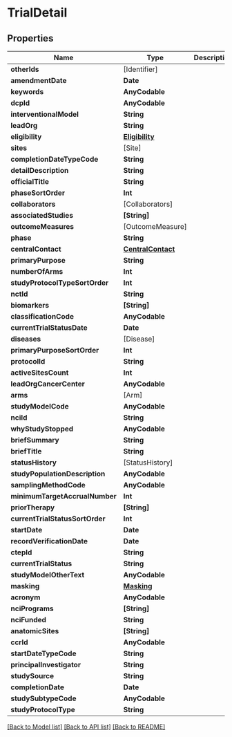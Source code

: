 # TrialDetail

## Properties
Name | Type | Description | Notes
------------ | ------------- | ------------- | -------------
**otherIds** | [Identifier] |  | [optional] 
**amendmentDate** | **Date** |  | [optional] 
**keywords** | **AnyCodable** |  | [optional] 
**dcpId** | **AnyCodable** |  | [optional] 
**interventionalModel** | **String** |  | [optional] 
**leadOrg** | **String** |  | [optional] 
**eligibility** | [**Eligibility**](Eligibility.md) |  | [optional] 
**sites** | [Site] |  | [optional] 
**completionDateTypeCode** | **String** |  | [optional] 
**detailDescription** | **String** |  | [optional] 
**officialTitle** | **String** |  | [optional] 
**phaseSortOrder** | **Int** |  | [optional] 
**collaborators** | [Collaborators] |  | [optional] 
**associatedStudies** | **[String]** |  | [optional] 
**outcomeMeasures** | [OutcomeMeasure] |  | [optional] 
**phase** | **String** |  | [optional] 
**centralContact** | [**CentralContact**](CentralContact.md) |  | [optional] 
**primaryPurpose** | **String** |  | [optional] 
**numberOfArms** | **Int** |  | [optional] 
**studyProtocolTypeSortOrder** | **Int** |  | [optional] 
**nctId** | **String** |  | [optional] 
**biomarkers** | **[String]** |  | [optional] 
**classificationCode** | **AnyCodable** |  | [optional] 
**currentTrialStatusDate** | **Date** |  | [optional] 
**diseases** | [Disease] |  | [optional] 
**primaryPurposeSortOrder** | **Int** |  | [optional] 
**protocolId** | **String** |  | [optional] 
**activeSitesCount** | **Int** |  | [optional] 
**leadOrgCancerCenter** | **AnyCodable** |  | [optional] 
**arms** | [Arm] |  | [optional] 
**studyModelCode** | **AnyCodable** |  | [optional] 
**nciId** | **String** |  | [optional] 
**whyStudyStopped** | **AnyCodable** |  | [optional] 
**briefSummary** | **String** |  | [optional] 
**briefTitle** | **String** |  | [optional] 
**statusHistory** | [StatusHistory] |  | [optional] 
**studyPopulationDescription** | **AnyCodable** |  | [optional] 
**samplingMethodCode** | **AnyCodable** |  | [optional] 
**minimumTargetAccrualNumber** | **Int** |  | [optional] 
**priorTherapy** | **[String]** |  | [optional] 
**currentTrialStatusSortOrder** | **Int** |  | [optional] 
**startDate** | **Date** |  | [optional] 
**recordVerificationDate** | **Date** |  | [optional] 
**ctepId** | **String** |  | [optional] 
**currentTrialStatus** | **String** |  | [optional] 
**studyModelOtherText** | **AnyCodable** |  | [optional] 
**masking** | [**Masking**](Masking.md) |  | [optional] 
**acronym** | **AnyCodable** |  | [optional] 
**nciPrograms** | **[String]** |  | [optional] 
**nciFunded** | **String** |  | [optional] 
**anatomicSites** | **[String]** |  | [optional] 
**ccrId** | **AnyCodable** |  | [optional] 
**startDateTypeCode** | **String** |  | [optional] 
**principalInvestigator** | **String** |  | [optional] 
**studySource** | **String** |  | [optional] 
**completionDate** | **Date** |  | [optional] 
**studySubtypeCode** | **AnyCodable** |  | [optional] 
**studyProtocolType** | **String** |  | [optional] 

[[Back to Model list]](../README.md#documentation-for-models) [[Back to API list]](../README.md#documentation-for-api-endpoints) [[Back to README]](../README.md)


